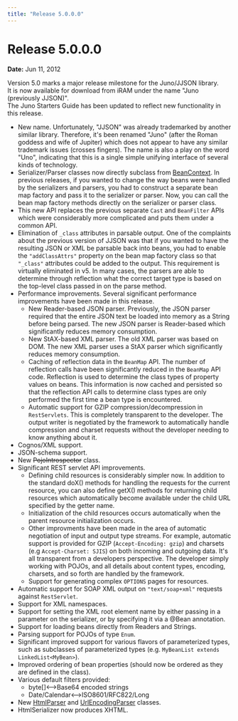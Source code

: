```yaml
---
title: "Release 5.0.0.0"
---
```


# Release 5.0.0.0

**Date:** Jun 11, 2012

Version 5.0 marks a major release milestone for the Juno/JJSON library.  
It is now available for download from iRAM under the name "Juno (previously JJSON)".  
The Juno Starters Guide has been updated to reflect new functionality in this release.

- New name. Unfortunately, "JJSON" was already trademarked by another similar library. Therefore, it's been renamed "Juno" (after the Roman goddess and wife of Jupiter) which does not appear to have any similar trademark issues (crosses fingers). The name is also a play on the word "Uno", indicating that this is a single simple unifying interface of several kinds of technology.
- Serializer/Parser classes now directly subclass from [BeanContext]({{API_DOCS}}/org/apache/juneau/BeanContext.html). In previous releases, if you wanted to change the way beans were handled by the serializers and parsers, you had to construct a separate bean map factory and pass it to the serializer or parser. Now, you can call the bean map factory methods directly on the serializer or parser class.
-  This new API replaces the previous separate `Cast` and `BeanFilter` APIs which were considerably more complicated and puts them under a common API.
- Elimination of `_class` attributes in parsable output. One of the complaints about the previous version of JJSON was that if you wanted to have the resulting JSON or XML be parsable back into beans, you had to enable the `"addClassAttrs"` property on the bean map factory class so that `"_class"` attributes could be added to the output. This requirement is virtually eliminated in v5. In many cases, the parsers are able to determine through reflection what the correct target type is based on the top-level class passed in on the parse method.
- Performance improvements. Several significant performance improvements have been made in this release.
  - New Reader-based JSON parser. Previously, the JSON parser required that the entire JSON text be loaded into memory as a String before being parsed. The new JSON parser is Reader-based which significantly reduces memory consumption.
  - New StAX-based XML parser. The old XML parser was based on DOM. The new XML parser uses a StAX parser which significantly reduces memory consumption.
  - Caching of reflection data in the `BeanMap` API. The number of reflection calls have been significantly reduced in the `BeanMap` API code. Reflection is used to determine the class types of property values on beans. This information is now cached and persisted so that the reflection API calls to determine class types are only performed the first time a bean type is encountered.
  - Automatic support for GZIP compression/decompression in `RestServlets`. This is completely transparent to the developer. The output writer is negotiated by the framework to automatically handle compression and charset requests without the developer needing to know anything about it.
- Cognos/XML support.
- JSON-schema support.
- New ~~PojoIntrospector~~ class.
- Significant REST servlet API improvements.
  - Defining child resources is considerably simpler now. In addition to the standard doX() methods for handling the requests for the current resource, you can also define getX() methods for returning child resources which automatically become available under the child URL specified by the getter name.
  - Initialization of the child resources occurs automatically when the parent resource initialization occurs.
  - Other improvments have been made in the area of automatic negotiation of input and output type streams. For example, automatic support is provided for GZIP (`Accept-Encoding: gzip`) and charsets (e.g `Accept-Charset: SJIS`) on both incoming and outgoing data. It's all transparent from a developers perspective. The developer simply working with POJOs, and all details about content types, encoding, charsets, and so forth are handled by the framework.
  - Support for generating complex `OPTIONS` pages for resources.
- Automatic support for SOAP XML output on `"text/soap+xml"` requests against `RestServlet`.
- Support for XML namespaces.
- Support for setting the XML root element name by either passing in a parameter on the serializer, or by specifying it via a @Bean annotation.
- Support for loading beans directly from Readers and Strings.
- Parsing support for POJOs of type `Enum`.
- Significant improved support for various flavors of parameterized types, such as subclasses of parameterized types (e.g. `MyBeanList extends LinkedList<MyBean>`).
- Improved ordering of bean properties (should now be ordered as they are defined in the class).
- Various default filters provided:
  - byte[]&lt;--&gt;Base64 encoded strings
  - Date/Calendar&lt;--&gt;ISO8601/RFC822/Long
- New [HtmlParser]({{API_DOCS}}/org/apache/juneau/html/HtmlParser.html) and [UrlEncodingParser]({{API_DOCS}}/org/apache/juneau/urlencoding/UrlEncodingParser.html) classes.
- HtmlSerializer now produces XHTML.